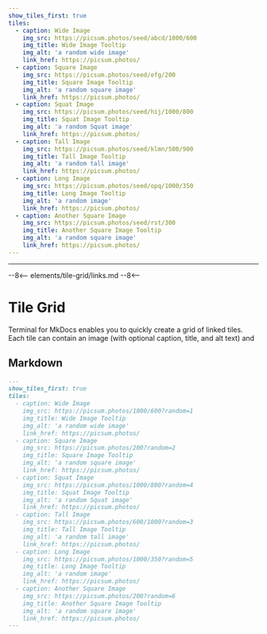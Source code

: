 ```yaml
---
show_tiles_first: true
tiles:
  - caption: Wide Image
    img_src: https://picsum.photos/seed/abcd/1000/600
    img_title: Wide Image Tooltip
    img_alt: 'a random wide image'
    link_href: https://picsum.photos/
  - caption: Square Image
    img_src: https://picsum.photos/seed/efg/200
    img_title: Square Image Tooltip
    img_alt: 'a random square image'
    link_href: https://picsum.photos/
  - caption: Squat Image
    img_src: https://picsum.photos/seed/hij/1000/800
    img_title: Squat Image Tooltip
    img_alt: 'a random Squat image'
    link_href: https://picsum.photos/
  - caption: Tall Image
    img_src: https://picsum.photos/seed/klmn/500/900
    img_title: Tall Image Tooltip
    img_alt: 'a random tall image'
    link_href: https://picsum.photos/    
  - caption: Long Image
    img_src: https://picsum.photos/seed/opq/1000/350
    img_title: Long Image Tooltip
    img_alt: 'a random image'
    link_href: https://picsum.photos/
  - caption: Another Square Image
    img_src: https://picsum.photos/seed/rst/300
    img_title: Another Square Image Tooltip
    img_alt: 'a random square image'
    link_href: https://picsum.photos/                
---
```

<hr>
--8<--
elements/tile-grid/links.md
--8<--

# Tile Grid
Terminal for MkDocs enables you to quickly create a grid of linked tiles.  Each tile can contain an image (with optional caption, title, and alt text) and 


## Markdown

```markdown
---
show_tiles_first: true
tiles:
  - caption: Wide Image
    img_src: https://picsum.photos/1000/600?random=1
    img_title: Wide Image Tooltip
    img_alt: 'a random wide image'
    link_href: https://picsum.photos/
  - caption: Square Image
    img_src: https://picsum.photos/200?random=2
    img_title: Square Image Tooltip
    img_alt: 'a random square image'
    link_href: https://picsum.photos/
  - caption: Squat Image
    img_src: https://picsum.photos/1000/800?random=4
    img_title: Squat Image Tooltip
    img_alt: 'a random Squat image'
    link_href: https://picsum.photos/
  - caption: Tall Image
    img_src: https://picsum.photos/600/1000?random=3
    img_title: Tall Image Tooltip
    img_alt: 'a random tall image'
    link_href: https://picsum.photos/    
  - caption: Long Image
    img_src: https://picsum.photos/1000/350?random=5
    img_title: Long Image Tooltip
    img_alt: 'a random image'
    link_href: https://picsum.photos/
  - caption: Another Square Image
    img_src: https://picsum.photos/200?random=6
    img_title: Another Square Image Tooltip
    img_alt: 'a random square image'
    link_href: https://picsum.photos/                
---
```